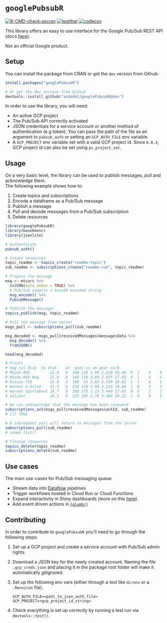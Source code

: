 # `googlePubsubR`

[![R-CMD-check-ascran](https://github.com/andodet/googlePubsubR/actions/workflows/R-CMD-check.yaml/badge.svg)](https://github.com/andodet/googlePubsubR/actions/workflows/R-CMD-check.yaml)
[![testthat](https://github.com/andodet/googlePubsubR/actions/workflows/testthat.yaml/badge.svg)](https://github.com/andodet/googlePubsubR/actions/workflows/testthat.yaml)
[![codecov](https://codecov.io/gh/andodet/googlePubsubR/branch/master/graph/badge.svg?token=OTBHY3F1KD)](https://app.codecov.io/gh/andodet/googlePubsubR)

This library offers an easy to use interface for the Google Pub/Sub REST API
(docs [here](https://cloud.google.com/pubsub/docs/reference/rest)).

Not an official Google product.

## Setup

You can install the package from CRAN or get the `dev` version from Github:
```r
install.packages("googlePubsubR")

# Or get the dev version from Github
devtools::install_github("andodet/googlePubsubR@dev")
```

In order to use the library, you will need:

* An active GCP project
* The Pub/Sub API correctly activated
* JSON credentials for a service account or another method of authentication (e.g token). You can pass the
path of the file as an argument to `pubsub_auth` or setting an `GCP_AUTH_FILE` env variable.
* A `GCP_PROJECT` env variable set with a valid GCP project id. Since `0.0.3`, GCP project id can also be set 
using `ps_project_set`.

## Usage

On a very basic level, the library can be used to publish messages, pull and acknowledge them.  
The following example shows how to:

1. Create topics and subscriptions
2. Encode a dataframe as a Pub/Sub message
3. Publish a message
4. Pull and decode messages from a Pub/Sub subscription
5. Delete resources

```r
library(googlePubsubR)
library(base64enc)
library(jsonlite)

# Authenticate 
pubsub_auth()

# Create resources
topic_readme <- topics_create("readme-topic")
sub_readme <- subscriptions_create("readme-sub", topic_readme)

# Prepare the message
msg <- mtcars %>%
  toJSON(auto_unbox = TRUE) %>%
  # Pub/Sub expects a base64 encoded string
  msg_encode() %>% 
  PubsubMessage() 

# Publish the message!
topics_publish(msg, topic_readme)

# Pull the message from server
msgs_pull <- subscriptions_pull(sub_readme)

msg_decoded <- msgs_pull$receivedMessages$message$data %>%
  msg_decode() %>% 
  fromJSON()

head(msg_decoded)

# Prints
# mpg cyl disp  hp drat    wt  qsec vs am gear carb
# Mazda RX4         21.0   6  160 110 3.90 2.620 16.46  0  1    4    4
# Mazda RX4 Wag     21.0   6  160 110 3.90 2.875 17.02  0  1    4    4
# Datsun 710        22.8   4  108  93 3.85 2.320 18.61  1  1    4    1
# Hornet 4 Drive    21.4   6  258 110 3.08 3.215 19.44  1  0    3    1
# Hornet Sportabout 18.7   8  360 175 3.15 3.440 17.02  0  0    3    2
# Valiant           18.1   6  225 105 2.76 3.460 20.22  1  0    3    1

# We can acknowledge that the message has been consumed
subscriptions_ack(msgs_pull$receivedMessages$ackId, sub_readme)
# [1] TRUE

# A subsequent pull will return no messages from the server
subscriptions_pull(sub_readme)
# named list()

# Cleanup resources
topics_delete(topic_readme)
subscriptions_delete(sub_readme)
```

## Use cases

The main use-cases for Pub/Sub messaging queue:

* Stream data into [Dataflow](https://cloud.google.com/dataflow) pipelines
* Trigger workflows hosted in Cloud Run or Cloud Functions
* Expand interactivity in Shiny dashboards (more on this [here](inst/shiny/consumer_example/readme.md)).
* Add event driven actions in [`{plumbr}`](https://www.rplumber.io/)

## Contributing

In order to contribute to `googlePubsubR` you'll need to go through the following steps:

1. Set up a GCP project and create a service account with Pub/Sub admin rights.
2. Download a JSON key for the newly created account. Naming the file `.gcp_creds.json` and placing
it in the package root folder will make it automatically gitignored.
3. Set up the following env vars (either through a tool like `direnv` or a `.Renviron` file).

    ```
    GCP_AUTH_FILE=<paht_to_json_auth_file>
    GCP_PROJECT=<gcp_project_id_string>
    ```
4. Check everything is set up correctly by running a test run via `devtools::test()`.
